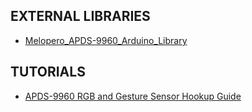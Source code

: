 ## EXTERNAL LIBRARIES
- [Melopero_APDS-9960_Arduino_Library](https://github.com/melopero/Melopero_APDS-9960_Arduino_Library)

## TUTORIALS
- [APDS-9960 RGB and Gesture Sensor Hookup Guide](https://learn.sparkfun.com/tutorials/apds-9960-rgb-and-gesture-sensor-hookup-guide)
